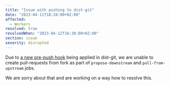 ```yaml
---
title: "Issue with pushing to dist-git"
date: "2023-04-11T18:28:00+02:00"
affected:
  - Workers
resolved: true
resolvedWhen: "2023-04-12T16:30:00+02:00"
section: issue
severity: disrupted
---
```


Due to [a new pre-push hook](https://docs.pagure.org/rpkg/releases/1.66.html#checking-a-repo-configuration-before-git-push-with-a-git-hook-script)
being applied in dist-git, we are unable to create pull-requests
from fork as part of `propose-downstream` and `pull-from-upstream` jobs.

We are sorry about that and are working on a way how to resolve this.
